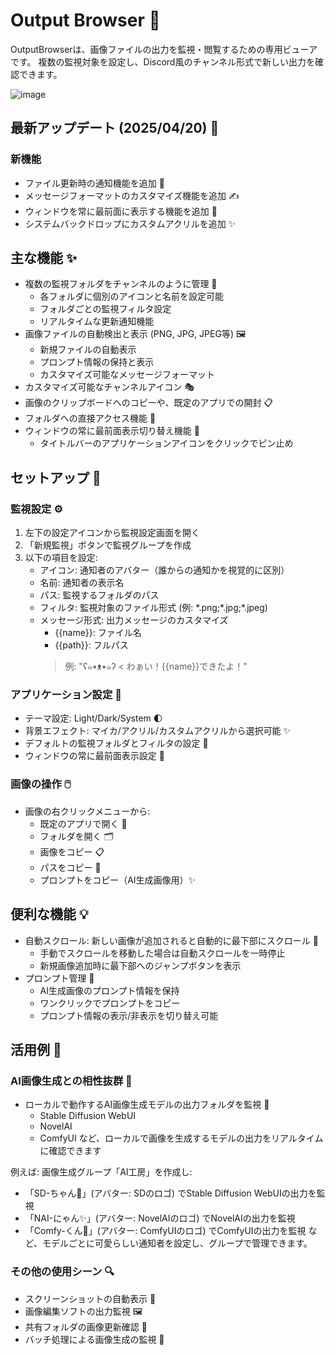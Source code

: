 # Output Browser 📱

OutputBrowserは、画像ファイルの出力を監視・閲覧するための専用ビューアです。
複数の監視対象を設定し、Discord風のチャンネル形式で新しい出力を確認できます。

![image](https://github.com/user-attachments/assets/f988b360-4375-4821-a9f7-5349fd977c1f)

## 最新アップデート (2025/04/20) 🎉

### 新機能
- ファイル更新時の通知機能を追加 👀
- メッセージフォーマットのカスタマイズ機能を追加 ✍️
- ウィンドウを常に最前面に表示する機能を追加 📌
- システムバックドロップにカスタムアクリルを追加 ✨

## 主な機能 ✨

- 複数の監視フォルダをチャンネルのように管理 📂
  - 各フォルダに個別のアイコンと名前を設定可能
  - フォルダごとの監視フィルタ設定
  - リアルタイムな更新通知機能
- 画像ファイルの自動検出と表示 (PNG, JPG, JPEG等) 🖼️
  - 新規ファイルの自動表示
  - プロンプト情報の保持と表示
  - カスタマイズ可能なメッセージフォーマット
- カスタマイズ可能なチャンネルアイコン 🎭
- 画像のクリップボードへのコピーや、既定のアプリでの開封 📋
- フォルダへの直接アクセス機能 📁
- ウィンドウの常に最前面表示切り替え機能 📌
  - タイトルバーのアプリケーションアイコンをクリックでピン止め

## セットアップ 🚀

### 監視設定 ⚙️
1. 左下の設定アイコンから監視設定画面を開く
2. 「新規監視」ボタンで監視グループを作成
3. 以下の項目を設定:
   - アイコン: 通知者のアバター（誰からの通知かを視覚的に区別）
   - 名前: 通知者の表示名
   - パス: 監視するフォルダのパス
   - フィルタ: 監視対象のファイル形式 (例: \*.png;\*.jpg;\*.jpeg)
   - メッセージ形式: 出力メッセージのカスタマイズ
     - {{name}}: ファイル名
     - {{path}}: フルパス
     > 例: "ʕ๑•ᴥ•๑ʔ < わぁい！{{name}}できたよ！"

### アプリケーション設定 🎨
- テーマ設定: Light/Dark/System 🌓
- 背景エフェクト: マイカ/アクリル/カスタムアクリルから選択可能 ✨
- デフォルトの監視フォルダとフィルタの設定 📌
- ウィンドウの常に最前面表示設定 📌

### 画像の操作 🖱️
- 画像の右クリックメニューから:
  - 既定のアプリで開く 📂
  - フォルダを開く 🗂️
  - 画像をコピー 📋
  - パスをコピー 📝
  - プロンプトをコピー（AI生成画像用）✨

## 便利な機能 💡

- 自動スクロール: 新しい画像が追加されると自動的に最下部にスクロール 📜
  - 手動でスクロールを移動した場合は自動スクロールを一時停止
  - 新規画像追加時に最下部へのジャンプボタンを表示
- プロンプト管理 📝
  - AI生成画像のプロンプト情報を保持
  - ワンクリックでプロンプトをコピー
  - プロンプト情報の表示/非表示を切り替え可能

## 活用例 💫

### AI画像生成との相性抜群 🎨
- ローカルで動作するAI画像生成モデルの出力フォルダを監視 🤖
  - Stable Diffusion WebUI
  - NovelAI
  - ComfyUI
など、ローカルで画像を生成するモデルの出力をリアルタイムに確認できます

例えば:
画像生成グループ「AI工房」を作成し:
- 「SD-ちゃん🎨」(アバター: SDのロゴ) でStable Diffusion WebUIの出力を監視
- 「NAI-にゃん✨」(アバター: NovelAIのロゴ) でNovelAIの出力を監視
- 「Comfy-くん🔧」(アバター: ComfyUIのロゴ) でComfyUIの出力を監視
など、モデルごとに可愛らしい通知者を設定し、グループで管理できます。

### その他の使用シーン 🔍
- スクリーンショットの自動表示 📸
- 画像編集ソフトの出力監視 🖼️
- 共有フォルダの画像更新確認 👥
- バッチ処理による画像生成の監視 🔄
